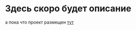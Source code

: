 # Здесь скоро будет описание
а пока что проект размещен [тут]


[тут]: https://ast8rix.github.io/russian-travel/